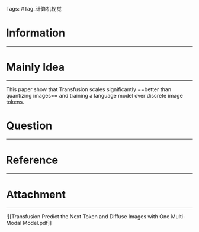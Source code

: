 Tags: #Tag_计算机视觉 
# Information
---


# Mainly Idea
---
This paper show that Transfusion scales significantly ==better than quantizing images== and training  a language model over discrete image tokens.

# Question
---


# Reference
---


# Attachment
---
![[Transfusion Predict the Next Token and Diffuse Images with One Multi-Modal Model.pdf]]